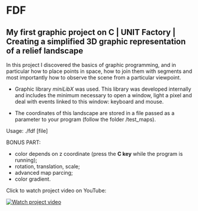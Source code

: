 # FDF
My first graphic project on C | UNIT Factory | Creating a simplified 3D graphic representation of a relief landscape
--------------------------------------------------------------------------------------------------------------------
In this project I discovered the basics of graphic programming, and in particular how to place points in space, how to join them with segments and most importantly how to observe the scene from a particular viewpoint.

- Graphic library *miniLibX*  was used. This library was developed internally and includes the minimum necessary to open a window, light a pixel and deal with events linked to this window: keyboard and mouse.

- The coordinates of this landscape are stored in a file passed as a parameter to your program (follow the folder /test_maps).

Usage: ./fdf [file]

BONUS PART:
- color depends on z coordinate (press the **С key** while the program is running);
- rotation, translation, scale;
- advanced map parcing;
- color gradient.

Click to watch project video on YouTube:

[![Watch project video](https://img.youtube.com/vi/iYTB0YsdWOk/0.jpg)](http://www.youtube.com/watch?v=iYTB0YsdWOk)
